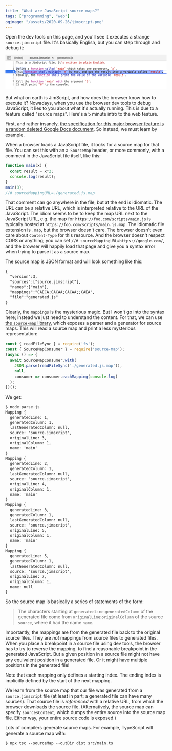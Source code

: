 ```yaml
---
title: "What are JavaScript source maps?"
tags: ["programming", "web"]
ogimage: "/assets/2020-09-26/jimscript.png"
---
```


<script src="/assets/2020-09-26/generated.js"></script>

Open the dev tools on this page,
and you'll see it executes a strange `source.jimscript` file.
It's basically English, but you can step through and debug it:

<p><img src="/assets/2020-09-26/jimscript.png"/></p>

But what on earth is JimScript,
and how does the browser know how to execute it?
Nowadays, when you use the browser dev tools to debug JavaScript,
it lies to you about what it's actually running.
This is due to a feature called "source maps".
Here's a 5 minute intro to the web feature.

First, and rather insanely, [the specification for this major browser feature is a random deleted Google Docs document](https://stackoverflow.com/questions/64102986/where-is-the-specification-standard-for-javascript-source-maps).
So instead, we must learn by example.

When a browser loads a JavaScript file,
it looks for a source map for that file.
You can set this with an `X-SourceMap` header,
or more commonly, with a comment in the JavaScript file itself, like this:

```js
function main(x) {
  const result = x*2;
  console.log(result);
}
main(3);
//# sourceMappingURL=./generated.js.map
```

That comment can go anywhere in the file,
but at the end is idiomatic.
The URL can be a relative URL,
which is interpreted relative to the URL of the JavaScript.
The idiom seems to be to keep the map URL next to the JavaScript URL,
e.g. the map for `https://foo.com/scripts/main.js`
is typically hosted at `https://foo.com/scripts/main.js.map`.
The idiomatic file extension is `.map`, but the browser doesn't care.
The browser doesn't even care about `Content-Type` for this resource.
And the browser doesn't respect CORS or anything;
you can set `//# sourceMappingURL=https://google.com/`,
and the browser will happily load that page
and give you a syntax error when trying to parse it as a source map.

The source map is JSON format and will look something like this:

```
{
  "version":3,
  "sources":["source.jimscript"],
  "names":["main"],
  "mappings":"CAECA;CACAA;CACAA;;CAEA",
  "file":"generated.js"
}
```

Clearly, the `mappings` is the mysterious magic.
But I won't go into the syntax here;
instead we just need to understand the content.
For that, we can use [the `source-map` library](https://github.com/mozilla/source-map),
which exposes a parser and a generator for source maps.
This will read a source map and print a less mysterious representation:

```js
const { readFileSync } = require('fs');
const { SourceMapConsumer } = require('source-map');
(async () => {
  await SourceMapConsumer.with(
    JSON.parse(readFileSync('./generated.js.map')), 
    null, 
    consumer => consumer.eachMapping(console.log)
  );
})();
```

We get:

```
$ node parse.js
Mapping {
  generatedLine: 1,
  generatedColumn: 1,
  lastGeneratedColumn: null,
  source: 'source.jimscript',
  originalLine: 3,
  originalColumn: 1,
  name: 'main'
}
Mapping {
  generatedLine: 2,
  generatedColumn: 1,
  lastGeneratedColumn: null,
  source: 'source.jimscript',
  originalLine: 4,
  originalColumn: 1,
  name: 'main'
}
Mapping {
  generatedLine: 3,
  generatedColumn: 1,
  lastGeneratedColumn: null,
  source: 'source.jimscript',
  originalLine: 5,
  originalColumn: 1,
  name: 'main'
}
Mapping {
  generatedLine: 5,
  generatedColumn: 1,
  lastGeneratedColumn: null,
  source: 'source.jimscript',
  originalLine: 7,
  originalColumn: 1,
  name: null
}
```

So the source map is basically a series of statements of the form:

> The characters starting at `generatedLine`:`generatedColumn` of the generated file
> come from `originalLine`:`originalColumn` of the source `source`,
> where it had the name `name`.

Importantly, the mappings are from the generated file back to the original source files.
They are _not_ mappings from source files to generated files.
When you place a breakpoint in a source file using dev tools,
the browser has to try to reverse the mapping, 
to find a reasonable breakpoint in the generated JavaScript.
But a given position in a source file might not have any equivalent position in a generated file.
Or it might have multiple positions in the generated file!

Note that each mapping only defines a starting index.
The ending index is implicitly defined by the start of the next mapping.

We learn from the source map that our file was generated from a `source.jimscript` file
(at least in part; a generated file can have many sources).
That source file is _referenced_ with a relative URL,
from which the browser downloads the source file.
(Alternatively, the source map can specify `sourcesContent`,
which dumps the entire source into the source map file.
Either way, your entire source code is exposed.)

Lots of compilers generate source maps.
For example, TypeScript will generate a source map with:

```
$ npx tsc --sourceMap --outDir dist src/main.ts
```
